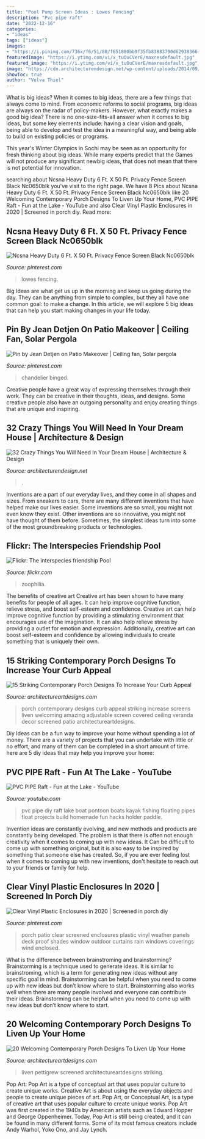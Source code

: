 ```yaml
---
title: "Pool Pump Screen Ideas : Lowes Fencing"
description: "Pvc pipe raft"
date: "2022-12-16"
categories:
- "ideas"
tags: ["ideas"]
images:
- "https://i.pinimg.com/736x/f6/51/88/f651880bb9f35fb83883790d62938366--outdoor-ceiling-fans-austin-tx.jpg"
featuredImage: "https://i.ytimg.com/vi/x_tuOuCVerE/maxresdefault.jpg"
featured_image: "https://i.ytimg.com/vi/x_tuOuCVerE/maxresdefault.jpg"
image: "https://cdn.architecturendesign.net/wp-content/uploads/2014/09/things-in-your-dream-house-23.jpg"
ShowToc: true
author: "Velva Thiel"
---
```



What is big ideas?
When it comes to big ideas, there are a few things that always come to mind. From economic reforms to social programs, big ideas are always on the radar of policy-makers. However, what exactly makes a good big idea?
There is no one-size-fits-all answer when it comes to big ideas, but some key elements include: having a clear vision and goals, being able to develop and test the idea in a meaningful way, and being able to build on existing policies or programs.

This year's Winter Olympics in Sochi may be seen as an opportunity for fresh thinking about big ideas. While many experts predict that the Games will not produce any significant newbig ideas, that does not mean that there is not potential for innovation.

	

		
searching about Ncsna Heavy Duty 6 Ft. X 50 Ft. Privacy Fence Screen Black Nc0650blk you've visit to the right page. We have 8 Pics about Ncsna Heavy Duty 6 Ft. X 50 Ft. Privacy Fence Screen Black Nc0650blk like 20 Welcoming Contemporary Porch Designs To Liven Up Your Home, PVC PIPE Raft - Fun at the Lake - YouTube and also Clear Vinyl Plastic Enclosures in 2020 | Screened in porch diy. Read more:
		
    
## Ncsna Heavy Duty 6 Ft. X 50 Ft. Privacy Fence Screen Black Nc0650blk

<img loading=lazy src="https://i.pinimg.com/736x/64/da/27/64da274720f001249f6b113b9f62935a.jpg" onerror="this.onerror=null;this.src='https://tse4.mm.bing.net/th?id=OIP.gUlmFv-QF4ETbN56blPx5wHaHa&amp;pid=15.1';" alt="Ncsna Heavy Duty 6 Ft. X 50 Ft. Privacy Fence Screen Black Nc0650blk">

_Source: pinterest.com_

>lowes fencing. 

	

Big Ideas are what get us up in the morning and keep us going during the day. They can be anything from simple to complex, but they all have one common goal: to make a change. In this article, we will explore 5 big ideas that can help you start making changes in your life today.

    
## Pin By Jean Detjen On Patio Makeover | Ceiling Fan, Solar Pergola

<img loading=lazy src="https://i.pinimg.com/736x/f6/51/88/f651880bb9f35fb83883790d62938366--outdoor-ceiling-fans-austin-tx.jpg" onerror="this.onerror=null;this.src='https://tse4.mm.bing.net/th?id=OIP.M02r-iFFqYFouV3AYNTcAQHaJ3&amp;pid=15.1';" alt="Pin by Jean Detjen on Patio Makeover | Ceiling fan, Solar pergola">

_Source: pinterest.com_

>chandelier binged. 

	

Creative people have a great way of expressing themselves through their work. They can be creative in their thoughts, ideas, and designs. Some creative people also have an outgoing personality and enjoy creating things that are unique and inspiring.

    
## 32 Crazy Things You Will Need In Your Dream House | Architecture &amp; Design

<img loading=lazy src="https://cdn.architecturendesign.net/wp-content/uploads/2014/09/things-in-your-dream-house-23.jpg" onerror="this.onerror=null;this.src='https://tse2.mm.bing.net/th?id=OIP.qWMCyqGC1OpH777g5cAKLQHaJQ&amp;pid=15.1';" alt="32 Crazy Things You Will Need In Your Dream House | Architecture &amp; Design">

_Source: architecturendesign.net_

>. 

	

Inventions are a part of our everyday lives, and they come in all shapes and sizes. From sneakers to cars, there are many different inventions that have helped make our lives easier. Some inventions are so small, you might not even know they exist. Other inventions are so innovative, you might not have thought of them before. Sometimes, the simplest ideas turn into some of the most groundbreaking products or technologies.

    
## Flickr: The Interspecies Friendship Pool

<img loading=lazy src="http://farm3.staticflickr.com/2874/10123465715_41be53398b_z.jpg" onerror="this.onerror=null;this.src='https://tse4.mm.bing.net/th?id=OIP.ohGnnfJbc6isa2qrEYfuwwAAAA&amp;pid=15.1';" alt="Flickr: The interspecies friendship Pool">

_Source: flickr.com_

>zoophilia. 

	

The benefits of creative art
Creative art has been shown to have many benefits for people of all ages. It can help improve cognitive function, relieve stress, and boost self-esteem and confidence.
Creative art can help improve cognitive function by providing a stimulating environment that encourages use of the imagination. It can also help relieve stress by providing a outlet for emotion and expression. Additionally, creative art can boost self-esteem and confidence by allowing individuals to create something that is uniquely their own.

    
## 15 Striking Contemporary Porch Designs To Increase Your Curb Appeal

<img loading=lazy src="http://www.architectureartdesigns.com/wp-content/uploads/2015/03/15-Striking-Contemporary-Porch-Designs-To-Increase-Your-Curb-Appeal-3-630x898.jpg" onerror="this.onerror=null;this.src='https://tse2.mm.bing.net/th?id=OIP.i91adyCIgnHYn55cNxYgoQHaKj&amp;pid=15.1';" alt="15 Striking Contemporary Porch Designs To Increase Your Curb Appeal">

_Source: architectureartdesigns.com_

>porch contemporary designs curb appeal striking increase screens liven welcoming amazing adjustable screen covered ceiling veranda decor screened patio architectureartdesigns. 

	

Diy Ideas can be a fun way to improve your home without spending a lot of money. There are a variety of projects that you can undertake with little or no effort, and many of them can be completed in a short amount of time. here are 5 diy ideas that may help you improve your home: 

    
## PVC PIPE Raft - Fun At The Lake - YouTube

<img loading=lazy src="https://i.ytimg.com/vi/x_tuOuCVerE/maxresdefault.jpg" onerror="this.onerror=null;this.src='https://tse2.mm.bing.net/th?id=OIP.riCiNMsYj5WjMFo5DXqQ3QHaEK&amp;pid=15.1';" alt="PVC PIPE Raft - Fun at the Lake - YouTube">

_Source: youtube.com_

>pvc pipe diy raft lake boat pontoon boats kayak fishing floating pipes float projects build homemade fun hacks holder paddle. 

	

Invention ideas are constantly evolving, and new methods and products are constantly being developed. The problem is that there is often not enough creativity when it comes to coming up with new ideas. It Can be difficult to come up with something original, but it is also easy to be inspired by something that someone else has created. So, if you are ever feeling lost when it comes to coming up with new inventions, don't hesitate to reach out to your friends or family for help.

    
## Clear Vinyl Plastic Enclosures In 2020 | Screened In Porch Diy

<img loading=lazy src="https://i.pinimg.com/736x/d8/cd/bd/d8cdbd56d86c5f1bbdd678f714a56776--deck-enclosures-screened-patio.jpg" onerror="this.onerror=null;this.src='https://tse3.mm.bing.net/th?id=OIP.hYPj1ijCPfm2G1v3PD4EGQHaE8&amp;pid=15.1';" alt="Clear Vinyl Plastic Enclosures in 2020 | Screened in porch diy">

_Source: pinterest.com_

>porch patio clear screened enclosures plastic vinyl weather panels deck proof shades window outdoor curtains rain windows coverings wind enclosed. 

	

What is the difference between brainstroming and brainstorming?
Brainstorming is a technique used to generate ideas. It is similar to brainstroming, which is a term for generating new ideas without any specific goal in mind. Brainstorming can be helpful when you need to come up with new ideas but don’t know where to start.  Brainstorming also works well when there are many people involved and everyone can contribute their ideas. Brainstorming can be helpful when you need to come up with new ideas but don’t know where to start.

    
## 20 Welcoming Contemporary Porch Designs To Liven Up Your Home

<img loading=lazy src="https://www.architectureartdesigns.com/wp-content/uploads/2014/09/20-Welcoming-Contemporary-Porch-Designs-To-Liven-Up-Your-Home-16.jpg" onerror="this.onerror=null;this.src='https://tse1.mm.bing.net/th?id=OIP.3CNscQbTAL-pjLP7XAz5mAHaKk&amp;pid=15.1';" alt="20 Welcoming Contemporary Porch Designs To Liven Up Your Home">

_Source: architectureartdesigns.com_

>liven pettigrew screened architectureartdesigns striking. 

	

Pop Art: Pop Art is a type of conceptual art that uses popular culture to create unique works.
Creative Art is about using the everyday objects and people to create unique pieces of art. Pop Art, or Conceptual Art, is a type of creative art that uses popular culture to create unique works. Pop Art was first created in the 1940s by American artists such as Edward Hopper and George Oppenheimer. Today, Pop Art is still being created, and it can be found in many different forms. Some of its most famous creators include Andy Warhol, Yoko Ono, and Jay Lynch.

